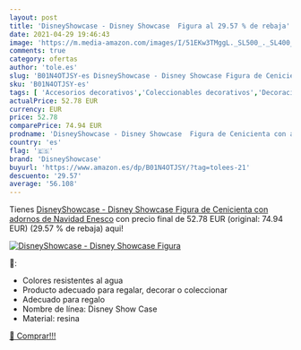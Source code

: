 ```yaml
---
layout: post
title: 'DisneyShowcase - Disney Showcase  Figura al 29.57 % de rebaja'
date: 2021-04-29 19:46:43
image: 'https://m.media-amazon.com/images/I/51EKw3TMggL._SL500_._SL400_.jpg'
comments: true
category: ofertas
author: 'tole.es'
slug: 'B01N4OTJSY-es DisneyShowcase - Disney Showcase Figura de Cenicienta con...'
sku: 'B01N4OTJSY-es'
tags: [ 'Accesorios decorativos','Coleccionables decorativos','Decoración del hogar','Figuritas decorativas','Hogar y cocina','disneyshowcase','navidad', ]
actualPrice: 52.78 EUR
currency: EUR
price: 52.78
comparePrice: 74.94 EUR
prodname: 'DisneyShowcase - Disney Showcase  Figura de Cenicienta con adornos de Navidad  Enesco'
country: 'es'
flag: '🇪🇸'
brand: 'DisneyShowcase'
buyurl: 'https://www.amazon.es/dp/B01N4OTJSY/?tag=tolees-21'
descuento: '29.57'
average: '56.108'
---
```


Tienes [DisneyShowcase - Disney Showcase  Figura de Cenicienta con adornos de Navidad  Enesco](https://www.amazon.es/dp/B01N4OTJSY/?tag=tolees-21) con precio final de  52.78 EUR (original: 74.94 EUR) (29.57 %  de rebaja) aqui!

[![DisneyShowcase - Disney Showcase  Figura](https://m.media-amazon.com/images/I/51EKw3TMggL._SL500_._SL400_.jpg)](https://www.amazon.es/dp/B01N4OTJSY/?tag=tolees-21)

🔎:

- Colores resistentes al agua
- Producto adecuado para regalar, decorar o coleccionar
- Adecuado para regalo
- Nombre de línea: Disney Show Case
- Material: resina

[🛒 Comprar!!!](https://www.amazon.es/dp/B01N4OTJSY/?tag=tolees-21)
